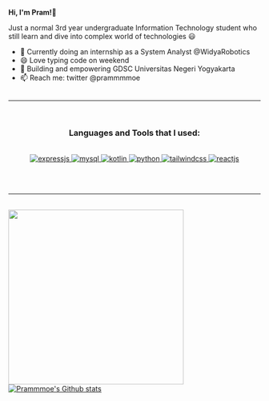 **Hi, I'm Pram!👋**

Just a normal 3rd year undergraduate Information Technology student who still learn and dive into complex world of technologies 😃

- 🔭 Currently doing an internship as a System Analyst @WidyaRobotics
- 😄 Love typing code on weekend
- 🌱 Building and empowering GDSC Universitas Negeri Yogyakarta
- 📫 Reach me: twitter @prammmmoe
<br><br>

___
<br>

<h3 align="center">Languages and Tools that I used:</h3>
<br>

<div align="center">
<a href="https://https://expressjs.com/" target="_blank"> <img src="https://www.vectorlogo.zone/logos/expressjs/expressjs-ar21.svg" alt="expressjs" width="auto" height="auto"/> </a> 
<a href="https://www.mysql.com/" target="_blank"> <img src="https://www.vectorlogo.zone/logos/mysql/mysql-ar21.svg" alt="mysql" width="auto" height="auto"/> </a> 
<a href="https://kotlinlang.org/" target="_blank"> <img src="https://www.vectorlogo.zone/logos/kotlinlang/kotlinlang-icon.svg" alt="kotlin" width="auto" height="auto"/> </a> 
<a href="https://www.python.org/" target="_blank"> <img src="https://www.vectorlogo.zone/logos/python/python-icon.svg" alt="python" width="auto" height="auto"/> </a> 
<a href="https://tailwindcss.com/" target="_blank"> <img src="https://www.vectorlogo.zone/logos/tailwindcss/tailwindcss-icon.svg" alt="tailwindcss" width="auto" height="auto"/> </a> 
<a href="https://react.dev" target="_blank"> <img src="https://www.vectorlogo.zone/logos/reactjs/reactjs-icon.svg" alt="reactjs" width="auto" height="auto"/> </a> 
</div>

<br><br>
___

<br>

<div align="center">
  <a href="https://github.com/anuraghazra/github-readme-stats">
    <img align="left" src="https://github-readme-stats.vercel.app/api/top-langs/?username=prammmoe&theme=tokyonight&layout=compact" width="350px" />
  </a>
  
  <div align="left">
    <a href="https://github.com/prammmoe">
      <picture>
        <source media="(prefers-color-scheme: dark)" srcset="https://github-readme-stats.vercel.app/api?username=prammmoe&show_icons=true&theme=tokyonight">
        <source media="(prefers-color-scheme: light)" srcset="https://github-readme-stats.vercel.app/api?username=prammmoe&show_icons=true&theme=tokyonight">
        <img alt="Prammmoe's Github stats" src="https://github-readme-stats.vercel.app/api?username=prammmoe&show_icons=true&theme=tokyonight">
      </picture>
    </a>
  </div>
</div>

<br><br>
